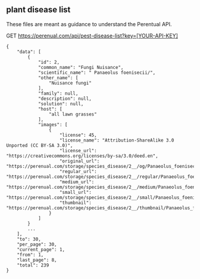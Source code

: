 ## plant disease list
These files are meant as guidance to understand the Perentual API.

GET https://perenual.com/api/pest-disease-list?key=[YOUR-API-KEY]
<!-- Example JSON Response -->

    {
        "data": [
            {
                "id": 2,
                "common_name": "Fungi Nuisance",
                "scientific_name": " Panaeolus foenisecii/",
                "other_name": [
                    "Nuisance fungi"
                ],
                "family": null,
                "description": null,
                "solution": null,
                "host": [
                    "all lawn grasses"
                ],
                "images": [
                    {
                        "license": 45,
                        "license_name": "Attribution-ShareAlike 3.0 Unported (CC BY-SA 3.0)",
                        "license_url": "https://creativecommons.org/licenses/by-sa/3.0/deed.en",
                        "original_url": "https://perenual.com/storage/species_disease/2__/og/Panaeolus_foenisecii_124316833.jpg",
                        "regular_url": "https://perenual.com/storage/species_disease/2__/regular/Panaeolus_foenisecii_124316833.jpg",
                        "medium_url": "https://perenual.com/storage/species_disease/2__/medium/Panaeolus_foenisecii_124316833.jpg",
                        "small_url": "https://perenual.com/storage/species_disease/2__/small/Panaeolus_foenisecii_124316833.jpg",
                        "thumbnail": "https://perenual.com/storage/species_disease/2__/thumbnail/Panaeolus_foenisecii_124316833.jpg"
                    }
                ]
            }
            ...
        ],
        "to": 30,
        "per_page": 30,
        "current_page": 1,
        "from": 1,
        "last_page": 8,
        "total": 239
    }